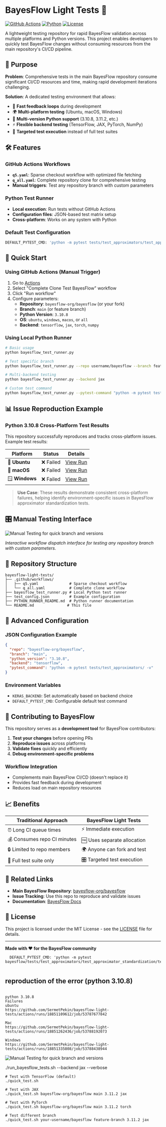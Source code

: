 # BayesFlow Light Tests 🚀

[![GitHub Actions](https://github.com/SermetPekin/bayesflow-light-tests/workflows/Complete%20Clone%20Test%20BayesFlow/badge.svg)](https://github.com/SermetPekin/bayesflow-light-tests/actions)
[![Python](https://img.shields.io/badge/python-3.10%2B-blue.svg)](https://www.python.org/downloads/)
[![License](https://img.shields.io/badge/license-MIT-green.svg)](LICENSE)

A lightweight testing repository for rapid BayesFlow validation across multiple platforms and Python versions. This project enables developers to quickly test BayesFlow changes without consuming resources from the main repository's CI/CD pipeline.

## 🎯 Purpose

**Problem**: Comprehensive tests in the main BayesFlow repository consume significant CI/CD resources and time, making rapid development iterations challenging.

**Solution**: A dedicated testing environment that allows:
- 🚀 **Fast feedback loops** during development
- 🌍 **Multi-platform testing** (Ubuntu, macOS, Windows)
- 🐍 **Multi-version Python support** (3.10.8, 3.11.2, etc.)
- ⚡ **Flexible backend testing** (TensorFlow, JAX, PyTorch, NumPy)
- 🎯 **Targeted test execution** instead of full test suites

## 🛠️ Features

### GitHub Actions Workflows
- **`q5.yaml`**: Sparse checkout workflow with optimized file fetching
- **`q_all.yaml`**: Complete repository clone for comprehensive testing
- **Manual triggers**: Test any repository branch with custom parameters

### Python Test Runner
- **Local execution**: Run tests without GitHub Actions
- **Configuration files**: JSON-based test matrix setup
- **Cross-platform**: Works on any system with Python

### Default Test Configuration
```bash
DEFAULT_PYTEST_CMD: 'python -m pytest tests/test_approximators/test_approximator_standardization/test_approximator_standardization.py'
```

## 🚀 Quick Start

### Using GitHub Actions (Manual Trigger)
1. Go to [Actions](https://github.com/SermetPekin/bayesflow-light-tests/actions)
2. Select "Complete Clone Test BayesFlow" workflow
3. Click "Run workflow"
4. Configure parameters:
   - **Repository**: `bayesflow-org/bayesflow` (or your fork)
   - **Branch**: `main` (or feature branch)
   - **Python Version**: `3.10.8`
   - **OS**: `ubuntu`, `windows`, `macos`, or `all`
   - **Backend**: `tensorflow`, `jax`, `torch`, `numpy`

### Using Local Python Runner
```bash
# Basic usage
python bayesflow_test_runner.py

# Test specific branch
python bayesflow_test_runner.py --repo username/bayesflow --branch feature-branch

# Multi-backend testing
python bayesflow_test_runner.py --backend jax

# Custom test command
python bayesflow_test_runner.py --pytest-command "python -m pytest tests/ -v"
```

## 📊 Issue Reproduction Example

### Python 3.10.8 Cross-Platform Test Results

This repository successfully reproduces and tracks cross-platform issues. Example test results:

| Platform | Status | Details |
|----------|--------|---------|
| 🐧 **Ubuntu** | ❌ Failed | [View Run](https://github.com/SermetPekin/bayesflow-light-tests/actions/runs/18851109612/job/53787677842) |
| 🍎 **macOS** | ❌ Failed | [View Run](https://github.com/SermetPekin/bayesflow-light-tests/actions/runs/18851262436/job/53788192073) |
| 🪟 **Windows** | ❌ Failed | [View Run](https://github.com/SermetPekin/bayesflow-light-tests/actions/runs/18851335808/job/53788438944) |

> **Use Case**: These results demonstrate consistent cross-platform failures, helping identify environment-specific issues in BayesFlow approximator standardization tests.

## 🎛️ Manual Testing Interface

![Manual Testing for quick branch and versions](image.png)

*Interactive workflow dispatch interface for testing any repository branch with custom parameters.*

## 📁 Repository Structure

```
bayesflow-light-tests/
├── .github/workflows/
│   ├── q5.yaml              # Sparse checkout workflow
│   └── q_all.yaml           # Complete clone workflow
├── bayesflow_test_runner.py # Local Python test runner
├── test_config.json         # Example configuration
├── PYTHON_RUNNER_README.md  # Python runner documentation
└── README.md               # This file
```

## 🔧 Advanced Configuration

### JSON Configuration Example
```json
{
  "repo": "bayesflow-org/bayesflow",
  "branch": "main",
  "python_version": "3.10.8",
  "backend": "tensorflow",
  "pytest_command": "python -m pytest tests/test_approximators/ -v"
}
```

### Environment Variables
- `KERAS_BACKEND`: Set automatically based on backend choice
- `DEFAULT_PYTEST_CMD`: Configurable default test command

## 🤝 Contributing to BayesFlow

This repository serves as a **development tool** for BayesFlow contributors:

1. **Test your changes** before opening PRs
2. **Reproduce issues** across platforms
3. **Validate fixes** quickly and efficiently
4. **Debug environment-specific problems**

### Workflow Integration
- Complements main BayesFlow CI/CD (doesn't replace it)
- Provides fast feedback during development
- Reduces load on main repository resources

## 📈 Benefits

| Traditional Approach | BayesFlow Light Tests |
|---------------------|----------------------|
| ⏰ Long CI queue times | ⚡ Immediate execution |
| 💰 Consumes repo CI minutes | 🆓 Uses separate allocation |
| 🔒 Limited to repo members | 🌍 Anyone can fork and test |
| 🎯 Full test suite only | 🎛️ Targeted test execution |

## 🔗 Related Links

- **Main BayesFlow Repository**: [bayesflow-org/bayesflow](https://github.com/bayesflow-org/bayesflow)
- **Issue Tracking**: Use this repo to reproduce and validate issues
- **Documentation**: [BayesFlow Docs](https://bayesflow.org)

## 📝 License

This project is licensed under the MIT License - see the [LICENSE](LICENSE) file for details.

---

**Made with ❤️ for the BayesFlow community**

```
  DEFAULT_PYTEST_CMD: 'python -m pytest bayesflow/tests/test_approximators/test_approximator_standardization/test_approximator_standardization.py'


```

## reproduction of the error (python 3.10.8)
```plaintext  

python 3.10.8
Failures 
ubuntu 
https://github.com/SermetPekin/bayesflow-light-tests/actions/runs/18851109612/job/53787677842

Mac 
https://github.com/SermetPekin/bayesflow-light-tests/actions/runs/18851262436/job/53788192073

Windows 
https://github.com/SermetPekin/bayesflow-light-tests/actions/runs/18851335808/job/53788438944

```

![Manual Testing for quick branch and versions](image.png)


./run_bayesflow_tests.sh --backend jax --verbose

```
# Test with TensorFlow (default)
./quick_test.sh

# Test with JAX
./quick_test.sh bayesflow-org/bayesflow main 3.11.2 jax

# Test with PyTorch
./quick_test.sh bayesflow-org/bayesflow main 3.11.2 torch

# Test different branch
./quick_test.sh your-username/bayesflow feature-branch 3.11.2 jax

```